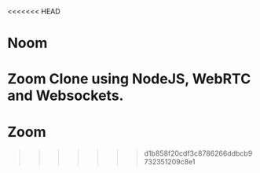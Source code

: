 <<<<<<< HEAD
# Noom

Zoom Clone using NodeJS, WebRTC and Websockets.
=======
# Zoom
>>>>>>> d1b858f20cdf3c8786266ddbcb9732351209c8e1
